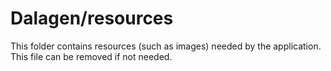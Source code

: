 # Dalagen/resources

This folder contains resources (such as images) needed by the application. This file can
be removed if not needed.
